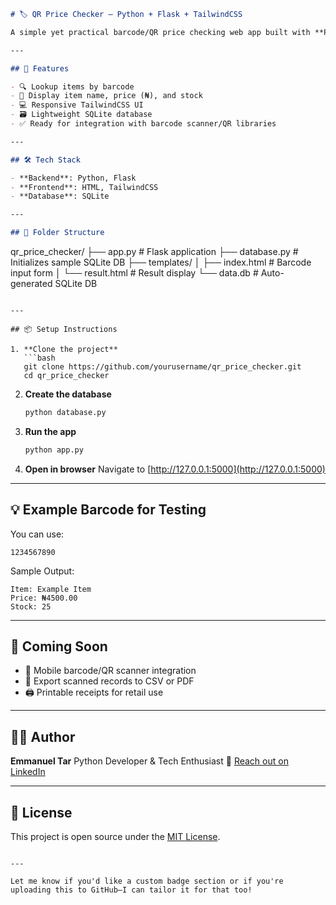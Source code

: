 ```markdown
# 🏷️ QR Price Checker – Python + Flask + TailwindCSS

A simple yet practical barcode/QR price checking web app built with **Python (Flask)** and styled using **TailwindCSS**. Users can enter or scan a barcode to fetch product information including name, price, and stock availability.

---

## 🚀 Features

- 🔍 Lookup items by barcode
- 🧾 Display item name, price (₦), and stock
- 💻 Responsive TailwindCSS UI
- 🗃️ Lightweight SQLite database
- ✅ Ready for integration with barcode scanner/QR libraries

---

## 🛠️ Tech Stack

- **Backend**: Python, Flask  
- **Frontend**: HTML, TailwindCSS  
- **Database**: SQLite

---

## 📂 Folder Structure

```

qr\_price\_checker/
├── app.py                # Flask application
├── database.py           # Initializes sample SQLite DB
├── templates/
│   ├── index.html        # Barcode input form
│   └── result.html       # Result display
└── data.db               # Auto-generated SQLite DB

````

---

## 📦 Setup Instructions

1. **Clone the project**
   ```bash
   git clone https://github.com/yourusername/qr_price_checker.git
   cd qr_price_checker
````

2. **Create the database**

   ```bash
   python database.py
   ```

3. **Run the app**

   ```bash
   python app.py
   ```

4. **Open in browser**
   Navigate to [http://127.0.0.1:5000](http://127.0.0.1:5000)

---

## 💡 Example Barcode for Testing

You can use:

```text
1234567890
```

Sample Output:

```
Item: Example Item
Price: ₦4500.00
Stock: 25
```

---

## 📲 Coming Soon

* 📸 Mobile barcode/QR scanner integration
* 🧾 Export scanned records to CSV or PDF
* 🖨️ Printable receipts for retail use

---

## 👨‍💻 Author

**Emmanuel Tar**
Python Developer & Tech Enthusiast
📩 [Reach out on LinkedIn](https://www.linkedin.com/in/emmanueltar)

---

## 📄 License

This project is open source under the [MIT License](LICENSE).

```

---

Let me know if you'd like a custom badge section or if you're uploading this to GitHub—I can tailor it for that too!
```
